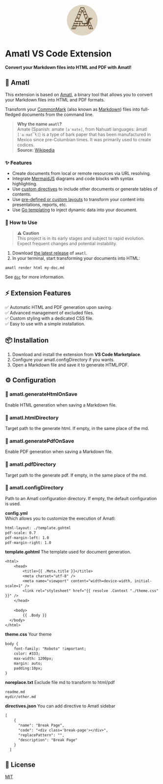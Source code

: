 <p align="center">
  <img src="./template/logo.png" style="height:100px" />
</p>

# Amatl VS Code Extension  

**Convert your Markdown files into HTML and PDF with Amatl!**  

## 📜 Amatl

This extension is based on [Amatl](https://github.com/Bornholm/amatl), a binary tool that allows you to convert your Markdown files into HTML and PDF formats.

Transform your [CommonMark](https://commonmark.org/) (also known as [Markdown](https://en.wikipedia.org/wiki/Markdown)) files into full-fledged documents from the command line.

> **Why the name `amatl`?**  
> Amate (Spanish: amate `[aˈmate]`, from Nahuatl languages: āmatl `[ˈaːmat͡ɬ]`) is a type of bark paper that has been manufactured in Mexico since pre-Columbian times. It was primarily used to create codices.  
> **Source:** [Wikipedia](https://en.wikipedia.org/wiki/Amate)

### ✨ Features

- Create documents from local or remote resources via URL resolving.
- Integrate [MermaidJS](https://mermaid.js.org/) diagrams and code blocks with syntax highlighting.
- Use [custom directives](https://github.com/Bornholm/amatl/tree/master/doc/directives/README.md) to include other documents or generate tables of contents.
- Use [pre-defined or custom layouts](https://github.com/Bornholm/amatl/tree/master/doc/layouts/README.md) to transform your content into presentations, reports, etc.
- Use [Go templating](https://github.com/Bornholm/amatl/tree/master/doc/templating/README.md) to inject dynamic data into your document.

### 🚀 How to Use

> **⚠ Caution**  
> This project is in its early stages and subject to rapid evolution. Expect frequent changes and potential instability.

1. Download [the latest release](https://github.com/Bornholm/amatl/releases/latest) of `amatl`.
2. In your terminal, start transforming your documents into HTML:

```shell
amatl render html my-doc.md
```

See [`doc`](https://github.com/Bornholm/amatl/tree/master/doc/README.md) for more information.

## ⚡ Extension Features
✅ Automatic HTML and PDF generation upon saving.  
✅ Advanced management of excluded files.  
✅ Custom styling with a dedicated CSS file.  
✅ Easy to use with a simple installation.  

## 📦 Installation  
1. Download and install the extension from **VS Code Marketplace**.  
2. Configure your amatl.configDirectory if you wants.  
3. Open a Markdown file and save it to generate HTML/PDF.  

## ⚙️ Configuration  

### 📝 amatl.generateHtmlOnSave
Enable HTML generation when saving a Markdown file.

### 📂 amatl.htmlDirectory
Target path to the generate html. If empty, in the same place of the md.

### 📄 amatl.generatePdfOnSave
Enable PDF generation when saving a Markdown file.

### 📂 amatl.pdfDirectory
Target path to the generate pdf. If empty, in the same place of the md.

### 📂 amatl.configDirectory
Path to an Amatl configuration directory. If empty, the default configuration is used.

**config.yml**  
Which allows you to customize the execution of Amatl:
```
html-layout: ./template.gohtml
pdf-scale: 0.7
pdf-margin-left: 1.0
pdf-margin-right: 1.0
```

**template.gohtml**
The template used for document generation.
```
<html>
	<head>
		<title>{{ .Meta.title }}</title>
		<meta charset="utf-8" />
		<meta name="viewport" content="width=device-width, initial-scale=1" />
		<link rel="stylesheet" href="{{ resolve .Context "./theme.css" }}" />
  	</head>
  	
	<body>
    	{{ .Body }}
  </body>
</html>
```

**theme.css**
Your theme
```
body {
	font-family: "Roboto" !important;
	color: #333;	
    max-width: 1200px;
    margin: auto;
    padding:10px;
}
```

**noreplace.txt**
Exclude file md to transform to html/pdf
```
readme.md
mydir/other.md
```

**directives.json**
You can add directive to Amatl sidebar
```
[
    {
      "name": "Break Page",
      "code": "<div class='break-page'></div>",
      "replacePattern": "",
      "description": "Break Page"
    }
  ]
```


## 📜 License  
[MIT](./LICENSE)


